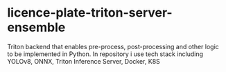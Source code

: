 # licence-plate-triton-server-ensemble
Triton backend that enables pre-process, post-processing and other logic to be implemented in Python. In repository i use tech stack including YOLOv8, ONNX, Triton Inference Server, Docker, K8S
